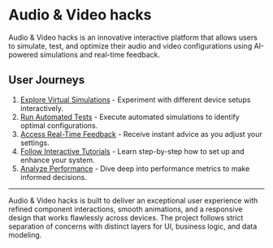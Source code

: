 # Audio & Video hacks

Audio & Video hacks is an innovative interactive platform that allows users to simulate, test, and optimize their audio and video configurations using AI-powered simulations and real-time feedback.

## User Journeys

1. [Explore Virtual Simulations](docs/journeys/explore-virtual-simulations.md) - Experiment with different device setups interactively.
2. [Run Automated Tests](docs/journeys/run-automated-tests.md) - Execute automated simulations to identify optimal configurations.
3. [Access Real-Time Feedback](docs/journeys/access-real-time-feedback.md) - Receive instant advice as you adjust your settings.
4. [Follow Interactive Tutorials](docs/journeys/follow-interactive-tutorials.md) - Learn step-by-step how to set up and enhance your system.
5. [Analyze Performance](docs/journeys/analyze-performance.md) - Dive deep into performance metrics to make informed decisions.

---
Audio & Video hacks is built to deliver an exceptional user experience with refined component interactions, smooth animations, and a responsive design that works flawlessly across devices. The project follows strict separation of concerns with distinct layers for UI, business logic, and data modeling.